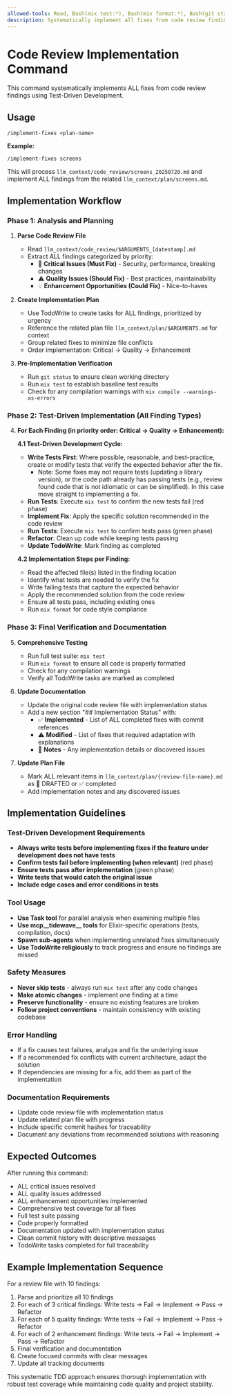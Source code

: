 ```yaml
---
allowed-tools: Read, Bash(mix test:*), Bash(mix format:*), Bash(git status:*), Bash(git diff:*), Bash(ls:*), TodoWrite, Task, Grep, Glob, mcp__tidewave__*
description: Systematically implement all fixes from code review findings using TDD, prioritizing critical issues first
---
```


# Code Review Implementation Command

This command systematically implements ALL fixes from code review findings using Test-Driven Development.

## Usage

```
/implement-fixes <plan-name>
```

**Example:**
```
/implement-fixes screens
```

This will process `llm_context/code_review/screens_20250720.md` and implement ALL findings from the related `llm_context/plan/screens.md`.

## Implementation Workflow

### Phase 1: Analysis and Planning 

1. **Parse Code Review File**
   - Read `llm_context/code_review/$ARGUMENTS_[datestamp].md`
   - Extract ALL findings categorized by priority:
     - 🚨 **Critical Issues (Must Fix)** - Security, performance, breaking changes
     - ⚠️ **Quality Issues (Should Fix)** - Best practices, maintainability  
     - 💡 **Enhancement Opportunities (Could Fix)** - Nice-to-haves

2. **Create Implementation Plan**
   - Use TodoWrite to create tasks for ALL findings, prioritized by urgency
   - Reference the related plan file `llm_context/plan/$ARGUMENTS.md` for context
   - Group related fixes to minimize file conflicts
   - Order implementation: Critical → Quality → Enhancement

3. **Pre-Implementation Verification**
   - Run `git status` to ensure clean working directory
   - Run `mix test` to establish baseline test results
   - Check for any compilation warnings with `mix compile --warnings-as-errors`

### Phase 2: Test-Driven Implementation (All Finding Types)

4. **For Each Finding (in priority order: Critical → Quality → Enhancement):**

   **4.1 Test-Driven Development Cycle:**
   - **Write Tests First**: Where possible, reasonable, and best-practice, create or modify tests that verify the expected behavior after the fix.  
      - Note: Some fixes may not require tests (updating a library version), or the code path already has passing tests (e.g., review found code that is not idiomatic or can be simplified).  In this case move straight to implementing a fix.
   - **Run Tests**: Execute `mix test` to confirm the new tests fail (red phase)
   - **Implement Fix**: Apply the specific solution recommended in the code review
   - **Run Tests**: Execute `mix test` to confirm tests pass (green phase)
   - **Refactor**: Clean up code while keeping tests passing
   - **Update TodoWrite**: Mark finding as completed

   **4.2 Implementation Steps per Finding:**
   - Read the affected file(s) listed in the finding location
   - Identify what tests are needed to verify the fix
   - Write failing tests that capture the expected behavior
   - Apply the recommended solution from the code review
   - Ensure all tests pass, including existing ones
   - Run `mix format` for code style compliance

### Phase 3: Final Verification and Documentation

5. **Comprehensive Testing**
   - Run full test suite: `mix test`
   - Run `mix format` to ensure all code is properly formatted
   - Check for any compilation warnings
   - Verify all TodoWrite tasks are marked as completed

6. **Update Documentation**
   - Update the original code review file with implementation status
   - Add a new section "## Implementation Status" with:
     - ✅ **Implemented** - List of ALL completed fixes with commit references
     - ⚠️ **Modified** - List of fixes that required adaptation with explanations
     - 📝 **Notes** - Any implementation details or discovered issues
    
7. **Update Plan File**
   - Mark ALL relevant items in `llm_context/plan/{review-file-name}.md` as 🚧 DRAFTED or ✅ completed
   - Add implementation notes and any discovered issues

## Implementation Guidelines

### Test-Driven Development Requirements
- **Always write tests before implementing fixes if the feature under development does not have tests**
- **Confirm tests fail before implementing (when relevant)** (red phase)
- **Ensure tests pass after implementation** (green phase)
- **Write tests that would catch the original issue**
- **Include edge cases and error conditions in tests**

### Tool Usage
- **Use Task tool** for parallel analysis when examining multiple files
- **Use mcp__tidewave__ tools** for Elixir-specific operations (tests, compilation, docs)
- **Spawn sub-agents** when implementing unrelated fixes simultaneously
- **Use TodoWrite religiously** to track progress and ensure no findings are missed

### Safety Measures
- **Never skip tests** - always run `mix test` after any code changes
- **Make atomic changes** - implement one finding at a time
- **Preserve functionality** - ensure no existing features are broken
- **Follow project conventions** - maintain consistency with existing codebase

### Error Handling
- If a fix causes test failures, analyze and fix the underlying issue
- If a recommended fix conflicts with current architecture, adapt the solution
- If dependencies are missing for a fix, add them as part of the implementation

### Documentation Requirements
- Update code review file with implementation status
- Update related plan file with progress
- Include specific commit hashes for traceability
- Document any deviations from recommended solutions with reasoning

## Expected Outcomes

After running this command:
- ALL critical issues resolved
- ALL quality issues addressed
- ALL enhancement opportunities implemented
- Comprehensive test coverage for all fixes
- Full test suite passing
- Code properly formatted
- Documentation updated with implementation status
- Clean commit history with descriptive messages
- TodoWrite tasks completed for full traceability

## Example Implementation Sequence

For a review file with 10 findings:
1. Parse and prioritize all 10 findings
2. For each of 3 critical findings: Write tests → Fail → Implement → Pass → Refactor
3. For each of 5 quality findings: Write tests → Fail → Implement → Pass → Refactor  
4. For each of 2 enhancement findings: Write tests → Fail → Implement → Pass → Refactor
5. Final verification and documentation
6. Create focused commits with clear messages
7. Update all tracking documents

This systematic TDD approach ensures thorough implementation with robust test coverage while maintaining code quality and project stability.